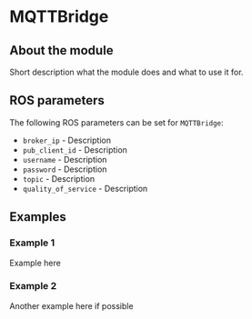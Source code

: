 # MQTTBridge

## About the module
Short description what the module does and what to use it for.

## ROS parameters
The following ROS parameters can be set for `MQTTBridge`:

- `broker_ip` - Description
- `pub_client_id` - Description
- `username` - Description
- `password` - Description
- `topic` - Description
- `quality_of_service` - Description

## Examples
### Example 1
Example here


### Example 2
Another example here if possible